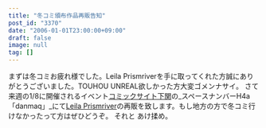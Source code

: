 ```yaml
---
title: "冬コミ頒布作品再販告知"
post_id: "3370"
date: "2006-01-01T23:00:00+09:00"
draft: false
image: null
tag: []
---
```



まずは冬コミお疲れ様でした。Leila Prismriverを手に取ってくれた方誠にありがとうございました。TOUHOU UNREAL欲しかった方大変ゴメンナサイ。 さて来週の1/8に開催されるイベント[コミックサイト下関](http://www.communitysite.jp/)の_スペースナンバーH4a「danmaq」_にて[Leila Prismriver](/!/leila/)の再販を致します。もし地方の方で冬コミ行けなかったって方はぜひどうぞ。 それと あけ揉め。
